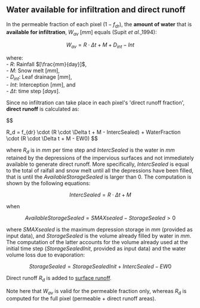 ## Water available for infiltration and direct runoff

In the permeable fraction of each pixel $(1- f_{dr})$, the **amount of water** that is **available for infiltration**, $W_{av}$ $[mm]$ equals (Supit *et al.*,1994):

$$
W_{av} = R \cdot \Delta t + M + D_{int} - Int
$$

where:
<br> - $R$: 		Rainfall $[\frac{mm}{day}]$,
<br> - $M$: 	Snow melt $[mm]$,
<br> - $D_{int}$: 	Leaf drainage $[mm]$,
<br> - $Int$: 	Interception $[mm]$, and
<br> - $\Delta t$: 	time step $[days]$.

Since no infiltration can take place in each pixel's 'direct runoff fraction', **direct runoff** is calculated as:

$$

R_d = f_{dr} \cdot (R \cdot \Delta t + M - IntercSealed) + WaterFraction \cdot (R \cdot \Delta t + M - EW0)
$$

where $R_d$ is in $mm$ per time step and $IntercSealed$ is the water in $mm$ retained by the depressions of the impervious surfaces and not immediately available to generate direct runoff. 
More specifically, $IntercSealed$ is equal to the total of raifall and snow melt until all the depressions have been filled, that is until the $AvailableStorageSealed$ is larger than 0. The computation is shown by the following equations:


$$
IntercSealed = R \cdot \Delta t + M
$$ 

when 

$$
AvailableStorageSealed= SMAXsealed - StorageSealed > 0
$$

where $SMAXsealed$ is the maximum depression storage in $mm$ (provided as input data), and $StorageSealed$ is the volume already filled by water in $mm$. The computation of the latter accounts for the volume already used at the initial time step ($StorageSealedInit$, provided as input data) and the water volume loss due to evaporation:

$$
StorageSealed = StorageSealedInit + IntercSealed - EW0
$$

Direct runoff $R_d$ is added to [surface runoff](https://ec-jrc.github.io/lisflood-model/2_14_stdLISFLOOD_surface-runnoff-routing/).  

Note here that $W_{av}$ is valid for the permeable fraction only, whereas $R_d$ is computed for the full pixel (permeable + direct runoff areas).

